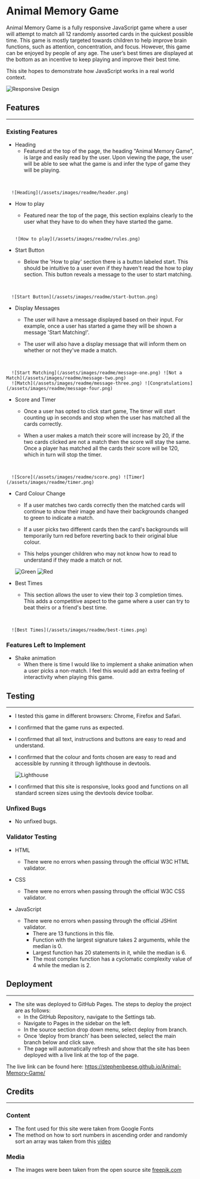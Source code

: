# Animal Memory Game
 
Animal Memory Game is a fully responsive JavaScript game where a user will attempt to match all 12 randomly assorted cards in the quickest possible time. This game is mostly targeted towards children to help improve brain functions, such as attention, concentration, and focus. However, this game can be enjoyed by people of any age. The user’s best times are displayed at the bottom as an incentive to keep playing and improve their best time.
 
This site hopes to demonstrate how JavaScript works in a real world context.
  
![Responsive Design](/assets/images/readme/responsive.png)
 
## Features
<hr>
 
### Existing Features
 
- Heading
   - Featured at the top of the page, the heading "Animal Memory Game", is large and easily read by the user. Upon viewing the page, the user will be able to see what the game is and infer the type of game they will be playing.
<br>
 
      ![Heading](/assets/images/readme/header.png)
 
- How to play
 
   - Featured near the top of the page, this section explains clearly to the user what they have to do when they have started the game.
   <br>
 
      ![How to play](/assets/images/readme/rules.png)
 
- Start Button
   - Below the 'How to play' section there is a button labeled start. This should be intuitive to a user even if they haven't read the how to play section. This button reveals a message to the user to start matching.
<br>
 
      ![Start Button](/assets/images/readme/start-button.png)

- Display Messages
   - The user will have a message displayed based on their input. For example, once a user has started a game they will be shown a message 'Start Matching!'.
 
   - The user will also have a display message that will inform them on whether or not they've made a match.
<br>
 
      ![Start Matching](/assets/images/readme/message-one.png) ![Not a Match](/assets/images/readme/message-two.png)
      ![Match](/assets/images/readme/message-three.png) ![Congratulations](/assets/images/readme/message-four.png)
 
- Score and Timer
   - Once a user has opted to click start game, The timer will start counting up in seconds and stop when the user has matched all the cards correctly.
  
   - When a user makes a match their score will increase by 20, if the two cards clicked are not a match then the score will stay the same. Once a player has matched all the cards their score will be 120, which in turn will stop the timer.
<br>
 
      ![Score](/assets/images/readme/score.png) ![Timer](/assets/images/readme/timer.png)
 
- Card Colour Change
   - If a user matches two cards correctly then the matched cards will continue to show their image and have their backgrounds changed to green to indicate a match.
  
   - If a user picks two different cards then the card's backgrounds will temporarily turn red before reverting back to their original blue colour.
 
   - This helps younger children who may not know how to read to understand if they made a match or not.

   ![Green](/assets/images/readme/green.png) ![Red](/assets/images/readme/red.png)
 
- Best Times
   - This section allows the user to view their top 3 completion times. This adds a competitive aspect to the game where a user can try to beat theirs or a friend's best time.
<br>
 
      ![Best Times](/assets/images/readme/best-times.png)
 
 
### Features Left to Implement
- Shake animation
   - When there is time I would like to implement a shake animation when a user picks a non-match. I feel this would add an extra feeling of interactivity when playing this game.
 
 
## Testing
<hr>
 
- I tested this game in different browsers: Chrome, Firefox and Safari.
 
- I confirmed that the game runs as expected.
 
- I confirmed that all text, instructions and buttons are easy to read and understand.
 
- I confirmed that the colour and fonts chosen are easy to read and accessible by running it through lighthouse in devtools.
 
   ![Lighthouse](/assets/images/readme/lighthouse.png)
 
- I confirmed that this site is responsive, looks good and functions on all standard screen sizes using the devtools device toolbar.
 
### Unfixed Bugs
 
- No unfixed bugs.
 
### Validator Testing
 
- HTML
    - There were no errors when passing through the official W3C HTML validator.
 
- CSS
   - There were no errors when passing through the official W3C CSS validator.
 
- JavaScript
   - There were no errors when passing through the official JSHint validator.
       - There are 13 functions in this file.
       - Function with the largest signature takes 2 arguments, while the median is 0.
       - Largest function has 20 statements in it, while the median is 6.
       - The most complex function has a cyclomatic complexity value of 4 while the median is 2.
 
## Deployment
<hr>
 
- The site was deployed to GitHub Pages. The steps to deploy the project are as follows:
   - In the GitHub Repository, navigate to the Settings tab.
   - Navigate to Pages in the sidebar on the left.
   - In the source section drop down menu, select deploy from branch.
   - Once ‘deploy from branch’ has been selected, select the main branch below and click save.
   - The page will automatically refresh and show that the site has been deployed with a live link at the top of the page.
 
The live link can be found here: https://stephenbeese.github.io/Animal-Memory-Game/
 
## Credits
<hr>
 
### Content
- The font used for this site were taken from Google Fonts
- The method on how to sort numbers in ascending order and randomly sort an array was taken from this [video](https://www.youtube.com/watch?v=xFhNgm73yJs&t)
 
### Media
- The images were been taken from the open source site [freepik.com](https://www.freepik.com/free-vector/hand-drawn-farm-animal-collection_4595247.htm#query=cartoon%20animals&position=41&from_view=search&track=sph)

